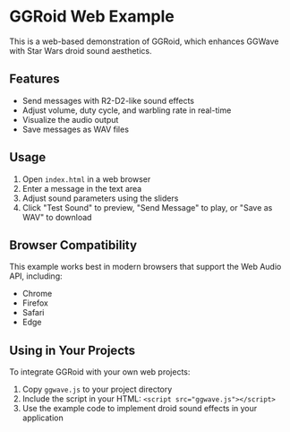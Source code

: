 # GGRoid Web Example

This is a web-based demonstration of GGRoid, which enhances GGWave with Star Wars droid sound aesthetics.

## Features

- Send messages with R2-D2-like sound effects
- Adjust volume, duty cycle, and warbling rate in real-time
- Visualize the audio output
- Save messages as WAV files

## Usage

1. Open `index.html` in a web browser
2. Enter a message in the text area
3. Adjust sound parameters using the sliders
4. Click "Test Sound" to preview, "Send Message" to play, or "Save as WAV" to download

## Browser Compatibility

This example works best in modern browsers that support the Web Audio API, including:

- Chrome
- Firefox
- Safari
- Edge

## Using in Your Projects

To integrate GGRoid with your own web projects:

1. Copy `ggwave.js` to your project directory
2. Include the script in your HTML: `<script src="ggwave.js"></script>`
3. Use the example code to implement droid sound effects in your application